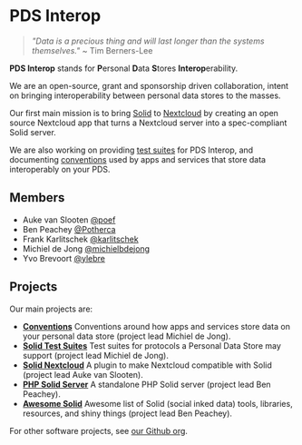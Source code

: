 # PDS Interop

> _"Data is a precious thing and will last longer than the systems themselves."_
> ~ Tim Berners-Lee

**PDS Interop** stands for **P**ersonal **D**ata **S**tores **Interop**erability.

We are an open-source, grant and sponsorship driven collaboration, intent on 
bringing interoperability between personal data stores to the masses.

Our first main mission is to bring [Solid](https://solidproject.org/) to
[Nextcloud](https://nextcloud.com/) by creating an open source Nextcloud app that
turns a Nextcloud server into a spec-compliant Solid server.

We are also working on providing [test suites](https://pdsinterop.org/test-suites/) for PDS Interop,
and documenting [conventions](https://pdsinterop.org/conventions/) used by apps and services that store data
interoperably on your PDS.

## Members

- Auke van Slooten [@poef](https://github.com/poef)
- Ben Peachey [@Potherca](https://github.com/Potherca)
- Frank Karlitschek [@karlitschek](https://github.com/karlitschek)
- Michiel de Jong [@michielbdejong](https://github.com/michielbdejong)
- Yvo Brevoort [@ylebre](https://github.com/ylebre)

## Projects

Our main projects are:

- **[Conventions](https://pdsinterop.org/conventions/)**
  Conventions around how apps and services store data on your personal data store (project lead Michiel de Jong).
- **[Solid Test Suites](https://pdsinterop.org/test-suites/)**
  Test suites for protocols a Personal Data Store may support (project lead Michiel de Jong).
- **[Solid Nextcloud](https://github.com/pdsinterop/solid-nextcloud)**
  A plugin to make Nextcloud compatible with Solid (project lead Auke van Slooten).
- **[PHP Solid Server](https://pdsinterop.org/php-solid-server/)**
  A standalone PHP Solid server (project lead Ben Peachey).
- **[Awesome Solid](https://pdsinterop.org/awesome-solid/)**
  Awesome list of Solid (social inked data) tools, libraries, resources, and 
  shiny things (project lead Ben Peachey).

For other software projects, see [our Github org](https://github.com/pdsinterop).
